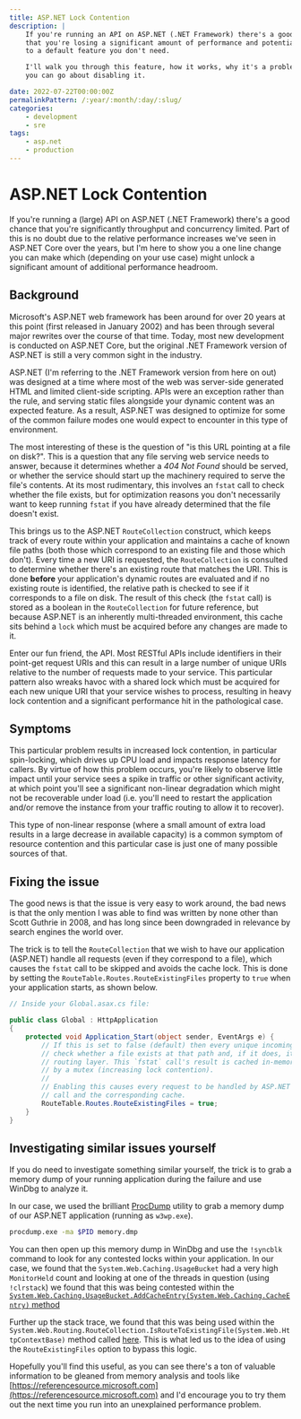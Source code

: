 ```yaml
---
title: ASP.NET Lock Contention
description: |
    If you're running an API on ASP.NET (.NET Framework) there's a good chance
    that you're losing a significant amount of performance and potential concurrency
    to a default feature you don't need.

    I'll walk you through this feature, how it works, why it's a problem and how
    you can go about disabling it.

date: 2022-07-22T00:00:00Z
permalinkPattern: /:year/:month/:day/:slug/
categories:
    - development
    - sre
tags:
    - asp.net
    - production
---
```


# ASP.NET Lock Contention
If you're running a (large) API on ASP.NET (.NET Framework) there's a good chance that
you're significantly throughput and concurrency limited. Part of this is no doubt due to
the relative performance increases we've seen in ASP.NET Core over the years, but I'm here
to show you a one line change you can make which (depending on your use case) might unlock
a significant amount of additional performance headroom.

## Background
Microsoft's ASP.NET web framework has been around for over 20 years at this point (first released in January 2002)
and has been through several major rewrites over the course of that time. Today, most new development is conducted
on ASP.NET Core, but the original .NET Framework version of ASP.NET is still a very common sight in the industry.

ASP.NET (I'm referring to the .NET Framework version from here on out) was designed at a time where most of the web
was server-side generated HTML and limited client-side scripting. APIs were an exception rather than the rule, and
serving static files alongside your dynamic content was an expected feature. As a result, ASP.NET was designed to
optimize for some of the common failure modes one would expect to encounter in this type of environment.

The most interesting of these is the question of "is this URL pointing at a file on disk?". This is a question
that any file serving web service needs to answer, because it determines whether a *404 Not Found* should be
served, or whether the service should start up the machinery required to serve the file's contents. At its most
rudimentary, this involves an `fstat` call to check whether the file exists, but for optimization reasons you
don't necessarily want to keep running `fstat` if you have already determined that the file doesn't exist.

This brings us to the ASP.NET `RouteCollection` construct, which keeps track of every route within your application
and maintains a cache of known file paths (both those which correspond to an existing file and those which don't).
Every time a new URI is requested, the `RouteCollection` is consulted to determine whether there's an existing
route that matches the URI. This is done **before** your application's dynamic routes are evaluated and if no
existing route is identified, the relative path is checked to see if it corresponds to a file on disk. The result
of this check (the `fstat` call) is stored as a boolean in the `RouteCollection` for future reference, but because
ASP.NET is an inherently multi-threaded environment, this cache sits behind a `lock` which must be acquired before
any changes are made to it.

Enter our fun friend, the API. Most RESTful APIs include identifiers in their point-get request URIs and this
can result in a large number of unique URIs relative to the number of requests made to your service. This particular
pattern also wreaks havoc with a shared lock which must be acquired for each new unique URI that your service wishes
to process, resulting in heavy lock contention and a significant performance hit in the pathological case.

## Symptoms
This particular problem results in increased lock contention, in particular spin-locking, which drives up CPU load
and impacts response latency for callers. By virtue of how this problem occurs, you're likely to observe little
impact until your service sees a spike in traffic or other significant activity, at which point you'll see a significant
non-linear degradation which might not be recoverable under load (i.e. you'll need to restart the application and/or
remove the instance from your traffic routing to allow it to recover).

This type of non-linear response (where a small amount of extra load results in a large decrease in available capacity)
is a common symptom of resource contention and this particular case is just one of many possible sources of that.

## Fixing the issue
The good news is that the issue is very easy to work around, the bad news is that the only mention I was able
to find was written by none other than Scott Guthrie in 2008, and has long since been downgraded in relevance by
search engines the world over.

The trick is to tell the `RouteCollection` that we wish to have our application (ASP.NET) handle all requests
(even if they correspond to a file), which causes the `fstat` call to be skipped and avoids the cache lock.
This is done by setting the `RouteTable.Routes.RouteExistingFiles` property to `true` when your application starts,
as shown below.

```csharp
// Inside your Global.asax.cs file:

public class Global : HttpApplication
{
    protected void Application_Start(object sender, EventArgs e) {
        // If this is set to false (default) then every unique incoming URL will result in an `fstat` call to
        // check whether a file exists at that path and, if it does, it will not be served using the ASP.NET
        // routing layer. This `fstat` call's result is cached in-memory (increasing memory usage) and protected
        // by a mutex (increasing lock contention).
        //
        // Enabling this causes every request to be handled by ASP.NET's routing layer, which disables this `fstat`
        // call and the corresponding cache.
        RouteTable.Routes.RouteExistingFiles = true;
    }
}
```

## Investigating similar issues yourself
If you do need to investigate something similar yourself,
the trick is to grab a memory dump of your running application during the failure and use WinDbg to analyze it.

In our case, we used the brilliant [ProcDump](https://docs.microsoft.com/en-us/sysinternals/downloads/procdump)
utility to grab a memory dump of our ASP.NET application (running as `w3wp.exe`).

```sh
procdump.exe -ma $PID memory.dmp
```

You can then open up this memory dump in WinDbg and use the `!syncblk` command to look for any contested locks
within your application. In our case, we found that the `System.Web.Caching.UsageBucket` had a very high `MonitorHeld`
count and looking at one of the threads in question (using `!clrstack`) we found that this was being contested
within the [`System.Web.Caching.UsageBucket.AddCacheEntry(System.Web.Caching.CacheEntry)` method](https://source.dot.net/#System.Runtime.Caching/System/Runtime/Caching/CacheUsage.cs,520)

Further up the stack trace, we found that this was being used within the `System.Web.Routing.RouteCollection.IsRouteToExistingFile(System.Web.HttpContextBase)`
method called [here](https://referencesource.microsoft.com/#System.Web/Routing/RouteCollection.cs,197). This is
what led us to the idea of using the `RouteExistingFiles` option to bypass this logic.

Hopefully you'll find this useful, as you can see there's a ton of valuable information to be gleaned from
memory analysis and tools like [https://referencesource.microsoft.com](https://referencesource.microsoft.com)
and I'd encourage you to try them out the next time you run into an unexplained performance problem.